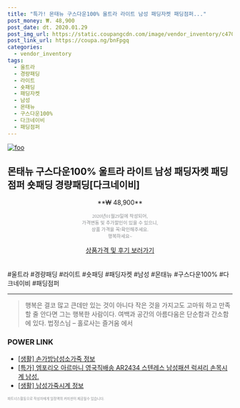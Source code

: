 ```yaml
--- 
title: "특가! 몬태뉴 구스다운100% 울트라 라이트 남성 패딩자켓 패딩점퍼..." 
post_money: ₩. 48,900 
post_date: dt. 2020.01.29 
post_img_url: https://static.coupangcdn.com/image/vendor_inventory/c470/b2ca64241a08dc09afccdbd795e8e3b8f9e5ce89fbea92e55756c357bbed.jpg 
post_link_url: https://coupa.ng/bnFpgq 
categories: 
  - vendor_inventory 
tags: 
  - 울트라 
  - 경량패딩 
  - 라이트 
  - 숏패딩 
  - 패딩자켓 
  - 남성 
  - 몬태뉴 
  - 구스다운100% 
  - 다크네이비 
  - 패딩점퍼 
--- 
```

[![foo](https://static.coupangcdn.com/image/vendor_inventory/c470/b2ca64241a08dc09afccdbd795e8e3b8f9e5ce89fbea92e55756c357bbed.jpg)](https://coupa.ng/bnFpgq) 

## 몬태뉴 구스다운100% 울트라 라이트 남성 패딩자켓 패딩점퍼 숏패딩 경량패딩[다크네이비] 
<p style="text-align: center;">**₩ 48,900**</p> 
<p style="text-align: center;"><span style="color: #898c8f; font-family: Georgia,Times,serif; font-size: 0.75em;">2020년01월29일에 작성되어, <br>가격변동 및 추가할인이 있을 수 있으니,<br> 상품 가격을 꼭!확인해주세요.<br>행복하세요~</span> 
</p>	 
<div markdown="0" style="text-align: center;"><a href="https://coupa.ng/bnFpgq" class="btn btn--success">상품가격 및 후기 보러가기</a></div> 
<br><br> 
  #울트라 #경량패딩 #라이트 #숏패딩 #패딩자켓 #남성 #몬태뉴 #구스다운100% #다크네이비 #패딩점퍼 
<hr> 

> 행복은 결코 많고 큰데만 있는 것이 아니다 작은 것을 가지고도 고마워 하고 만족할 줄 안다면 그는 행복한 사람이다. 여백과 공간의 아름다움은 단순함과 간소함에 있다. 법정스님 – 홀로사는 즐거움 에서 


### POWER LINK

* <a href="https://blog.naver.com/santokki14/221770885762" target="_blank"> [생활] 손가방남성소가죽 정보 </a>
* <a href="https://blog.naver.com/santokki14/221788414429" target="_blank">[특가] 엠포리오 아르마니 영국직배송 AR2434 스텐레스 남성패션 럭셔리 손목시계 남성.</a>
* <a href="https://blog.naver.com/santokki14/221770972645" target="_blank"> [생활] 남성가죽시계 정보 </a>

<span style="color: #898c8f; font-family: Georgia,Times,serif; font-size: 0.55em;">파트너스활동으로 작성자에게 일정액의 커미션이 제공될수 있습니다.</span> 
